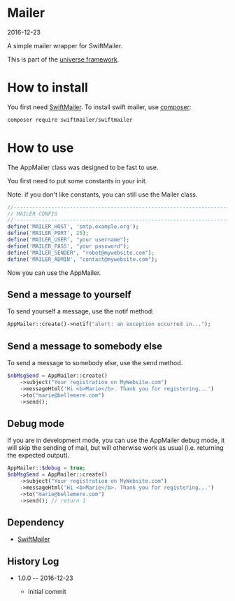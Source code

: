 Mailer
==============
2016-12-23


A simple mailer wrapper for SwiftMailer.


This is part of the [universe framework](https://github.com/karayabin/universe-snapshot).



How to install
===================
You first need [SwiftMailer](http://swiftmailer.org/).
To install swift mailer, use [composer](https://getcomposer.org/):

```bash
composer require swiftmailer/swiftmailer
```


How to use
===============

The AppMailer class was designed to be fast to use.

You first need to put some constants in your init.

Note: if you don't like constants, you can still use the Mailer class.

```php
//------------------------------------------------------------------------------/
// MAILER CONFIG
//------------------------------------------------------------------------------/
define('MAILER_HOST', 'smtp.example.org');
define('MAILER_PORT', 25);
define('MAILER_USER', "your username");
define('MAILER_PASS', "your password");
define('MAILER_SENDER', "robot@mywebsite.com");
define('MAILER_ADMIN', "contact@mywebsite.com");
```

Now you can use the AppMailer.


Send a message to yourself
--------------------------
To send yourself a message, use the notif method:

```php
AppMailer::create()->notif("alert: an exception occurred in...");
```


Send a message to somebody else
---------------------------------

To send a message to somebody else, use the send method.

```php
$nbMsgSend = AppMailer::create()
    ->subject("Your registration on MyWebsite.com")
    ->messageHtml('Hi <b>Marie</b>. Thank you for registering...')
    ->to("marie@bellemere.com")
    ->send();
```

Debug mode
------------

If you are in development mode, you can use the AppMailer debug mode,
it will skip the sending of mail, but will otherwise work as usual (i.e. returning
the expected output).


```php
AppMailer::$debug = true;
$nbMsgSend = AppMailer::create()
    ->subject("Your registration on MyWebsite.com")
    ->messageHtml('Hi <b>Marie</b>. Thank you for registering...')
    ->to("marie@bellemere.com")
    ->send(); // return 1
```




Dependency
--------------
- [SwiftMailer](http://swiftmailer.org/)



History Log
------------------
    
- 1.0.0 -- 2016-12-23

    - initial commit
